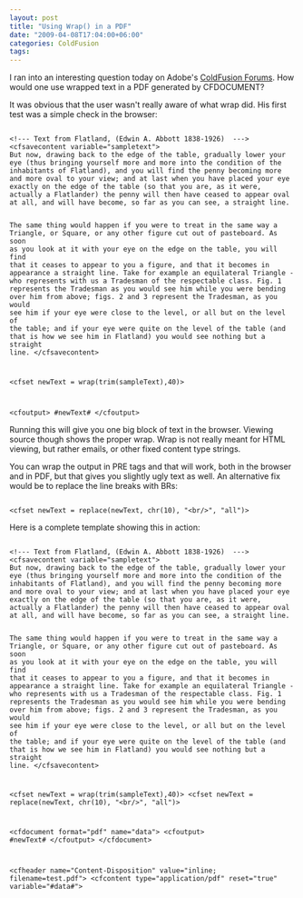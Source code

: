 ```yaml
---
layout: post
title: "Using Wrap() in a PDF"
date: "2009-04-08T17:04:00+06:00"
categories: ColdFusion 
tags: 
---
```


I ran into an interesting question today on Adobe's <a href="http://forums.adobe.com/community/coldfusion">ColdFusion Forums</a>. How would one use wrapped text in a PDF generated by CFDOCUMENT?
<!--more-->
It was obvious that the user wasn't really aware of what wrap did. His first test was a simple check in the browser:

<code>
&lt;!--- Text from Flatland, (Edwin A. Abbott 1838-1926)  ---&gt;
&lt;cfsavecontent variable="sampletext"&gt;
But now, drawing back to the edge of the table, gradually lower your eye (thus bringing yourself more and more into the condition of the inhabitants of Flatland), and you will find the penny becoming more and more oval to your view; and at last when you have placed your eye exactly on the edge of the table (so that you are, as it were, actually a Flatlander) the penny will then have ceased to appear oval at all, and will have become, so far as you can see, a straight line.

The same thing would happen if you were to treat in the same way a Triangle, or Square, or any other figure cut out of pasteboard. As soon as you look at it with your eye on the edge on the table, you will find that it ceases to appear to you a figure, and that it becomes in appearance a straight line. Take for example an equilateral Triangle - who represents with us a Tradesman of the respectable class. Fig. 1 represents the Tradesman as you would see him while you were bending over him from above; figs. 2 and 3 represent the Tradesman, as you would see him if your eye were close to the level, or all but on the level of the table; and if your eye were quite on the level of the table (and that is how we see him in Flatland) you would see nothing but a straight line. 
&lt;/cfsavecontent&gt;

&lt;cfset newText = wrap(trim(sampleText),40)&gt;

&lt;cfoutput&gt;
#newText#
&lt;/cfoutput&gt;
</code>

Running this will give you one big block of text in the browser. Viewing source though shows the proper wrap. Wrap is not really meant for HTML viewing, but rather emails, or other fixed content type strings.

You can wrap the output in PRE tags and that will work, both in the browser and in PDF, but that gives you slightly ugly text as well. An alternative fix would be to replace the line breaks with BRs:

<code>
&lt;cfset newText = replace(newText, chr(10), "&lt;br/&gt;", "all")&gt;
</code>

Here is a complete template showing this in action:

<code>
&lt;!--- Text from Flatland, (Edwin A. Abbott 1838-1926)  ---&gt;
&lt;cfsavecontent variable="sampletext"&gt;
But now, drawing back to the edge of the table, gradually lower your eye (thus bringing yourself more and more into the condition of the inhabitants of Flatland), and you will find the penny becoming more and more oval to your view; and at last when you have placed your eye exactly on the edge of the table (so that you are, as it were, actually a Flatlander) the penny will then have ceased to appear oval at all, and will have become, so far as you can see, a straight line.

The same thing would happen if you were to treat in the same way a Triangle, or Square, or any other figure cut out of pasteboard. As soon as you look at it with your eye on the edge on the table, you will find that it ceases to appear to you a figure, and that it becomes in appearance a straight line. Take for example an equilateral Triangle - who represents with us a Tradesman of the respectable class. Fig. 1 represents the Tradesman as you would see him while you were bending over him from above; figs. 2 and 3 represent the Tradesman, as you would see him if your eye were close to the level, or all but on the level of the table; and if your eye were quite on the level of the table (and that is how we see him in Flatland) you would see nothing but a straight line. 
&lt;/cfsavecontent&gt;

&lt;cfset newText = wrap(trim(sampleText),40)&gt;
&lt;cfset newText = replace(newText, chr(10), "&lt;br/&gt;", "all")&gt;

&lt;cfdocument format="pdf" name="data"&gt;
&lt;cfoutput&gt;
#newText#
&lt;/cfoutput&gt;
&lt;/cfdocument&gt;

&lt;cfheader name="Content-Disposition" value="inline; filename=test.pdf"&gt;
&lt;cfcontent type="application/pdf" reset="true" variable="#data#"&gt;
</code>